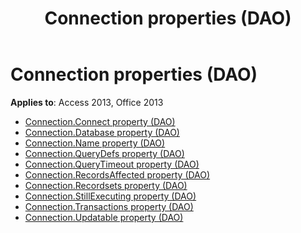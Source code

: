 ﻿---
title: Connection properties (DAO)
TOCTitle: Properties
ms:assetid: 599272da-bdce-408f-9e79-700a8d084cde
ms:mtpsurl: https://msdn.microsoft.com/library/Dn124934(v=office.15)
ms:contentKeyID: 52072554
ms.date: 09/18/2015
mtps_version: v=office.15
---

# Connection properties (DAO)

**Applies to**: Access 2013, Office 2013

- [Connection.Connect property (DAO)](connection-connect-property-dao.md)
- [Connection.Database property (DAO)](connection-database-property-dao.md)
- [Connection.Name property (DAO)](connection-name-property-dao.md)
- [Connection.QueryDefs property (DAO)](connection-querydefs-property-dao.md)
- [Connection.QueryTimeout property (DAO)](connection-querytimeout-property-dao.md)
- [Connection.RecordsAffected property (DAO)](connection-recordsaffected-property-dao.md)
- [Connection.Recordsets property (DAO)](connection-recordsets-property-dao.md)
- [Connection.StillExecuting property (DAO)](connection-stillexecuting-property-dao.md)
- [Connection.Transactions property (DAO)](connection-transactions-property-dao.md)
- [Connection.Updatable property (DAO)](connection-updatable-property-dao.md)

